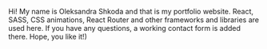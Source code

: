 Hi! My name is Oleksandra Shkoda and that is my portfolio website.
React, SASS, CSS animations, React Router and other frameworks and libraries are used here. 
If you have any questions, a working contact form is added there.
Hope, you like it!)
